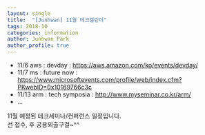 ```yaml
---
layout: single
title:  "[Junhwan] 11월 테크캘린더"
tags: 2018-10
categories: information
author: Junhwan Park
author_profile: true
---
```

* 11/6 aws : devday : https://aws.amazon.com/ko/events/devday/ <br>
* 11/7 ms : future now : https://www.microsoftevents.com/profile/web/index.cfm?PKwebID=0x10169766c3c <br>
* 11/13 arm : tech symposia : http://www.myseminar.co.kr/arm/ <br>
* ... <br>

11월 예정된 테크세미나/컨퍼런스 일정입니다.<br>
선 접수, 후 공용외출구걸~^^<br>
